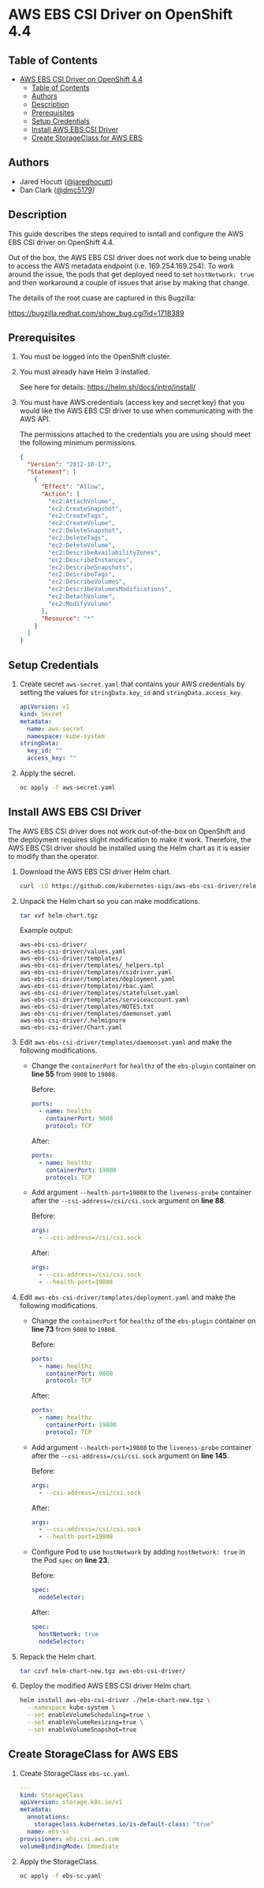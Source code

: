 # AWS EBS CSI Driver on OpenShift 4.4

## Table of Contents

- [AWS EBS CSI Driver on OpenShift 4.4](#aws-ebs-csi-driver-on-openshift-44)
  - [Table of Contents](#table-of-contents)
  - [Authors](#authors)
  - [Description](#description)
  - [Prerequisites](#prerequisites)
  - [Setup Credentials](#setup-credentials)
  - [Install AWS EBS CSI Driver](#install-aws-ebs-csi-driver)
  - [Create StorageClass for AWS EBS](#create-storageclass-for-aws-ebs)

## Authors

- Jared Hocutt ([@jaredhocutt](https://github.com/jaredhocutt))
- Dan Clark ([@dmc5179](https://github.com/dmc5179))

## Description

This guide describes the steps required to isntall and configure the AWS EBS
CSI driver on OpenShift 4.4.

Out of the box, the AWS EBS CSI driver does not work due to being unable to
access the AWS metadata endpoint (i.e. 169.254.169.254). To work around the
issue, the pods that get deployed need to set `hostNetwork: true` and then
workaround a couple of issues that arise by making that change.

The details of the root cuase are captured in this Bugzilla:

https://bugzilla.redhat.com/show_bug.cgi?id=1718389

## Prerequisites

1. You must be logged into the OpenShift cluster.

2. You must already have Helm 3 installed.

   See here for details: https://helm.sh/docs/intro/install/

3. You must have AWS credentials (access key and secret key) that you would
   like the AWS EBS CSI driver to use when communicating with the AWS API.

   The permissions attached to the credentials you are using should meet the
   following minimum permissions.

   ```json
   {
     "Version": "2012-10-17",
     "Statement": [
       {
         "Effect": "Allow",
         "Action": [
           "ec2:AttachVolume",
           "ec2:CreateSnapshot",
           "ec2:CreateTags",
           "ec2:CreateVolume",
           "ec2:DeleteSnapshot",
           "ec2:DeleteTags",
           "ec2:DeleteVolume",
           "ec2:DescribeAvailabilityZones",
           "ec2:DescribeInstances",
           "ec2:DescribeSnapshots",
           "ec2:DescribeTags",
           "ec2:DescribeVolumes",
           "ec2:DescribeVolumesModifications",
           "ec2:DetachVolume",
           "ec2:ModifyVolume"
         ],
         "Resource": "*"
       }
     ]
   }
   ```

## Setup Credentials

1. Create secret `aws-secret.yaml` that contains your AWS credentials by
   setting the values for `stringData.key_id` and `stringData.access_key`.

   ```yaml
   apiVersion: v1
   kind: Secret
   metadata:
     name: aws-secret
     namespace: kube-system
   stringData:
     key_id: ""
     access_key: ""
   ```

2. Apply the secret.

   ```bash
   oc apply -f aws-secret.yaml
   ```

## Install AWS EBS CSI Driver

The AWS EBS CSI driver does not work out-of-the-box on OpenShift and the
deployment requires slight modification to make it work. Therefore, the AWS EBS
CSI driver should be installed using the Helm chart as it is easier to modify
than the operator.

1. Download the AWS EBS CSI driver Helm chart.

   ```bash
   curl -LO https://github.com/kubernetes-sigs/aws-ebs-csi-driver/releases/download/v0.5.0/helm-chart.tgz
   ```

2. Unpack the Helm chart so you can make modifications.

   ```bash
   tar xvf helm-chart.tgz
   ```

   Example output:

   ```text
   aws-ebs-csi-driver/
   aws-ebs-csi-driver/values.yaml
   aws-ebs-csi-driver/templates/
   aws-ebs-csi-driver/templates/_helpers.tpl
   aws-ebs-csi-driver/templates/csidriver.yaml
   aws-ebs-csi-driver/templates/deployment.yaml
   aws-ebs-csi-driver/templates/rbac.yaml
   aws-ebs-csi-driver/templates/statefulset.yaml
   aws-ebs-csi-driver/templates/serviceaccount.yaml
   aws-ebs-csi-driver/templates/NOTES.txt
   aws-ebs-csi-driver/templates/daemonset.yaml
   aws-ebs-csi-driver/.helmignore
   aws-ebs-csi-driver/Chart.yaml
   ```

3. Edit `aws-ebs-csi-driver/templates/daemonset.yaml` and make the following
   modifications.

   - Change the `containerPort` for `healthz` of the `ebs-plugin` container on
     **line 55** from `9808` to `19808`.

     Before:

     ```yaml
     ports:
       - name: healthz
         containerPort: 9808
         protocol: TCP
     ```

     After:

     ```yaml
     ports:
       - name: healthz
         containerPort: 19808
         protocol: TCP
     ```

   - Add argument `--health-port=19808` to the `liveness-probe` container after
     the `--csi-address=/csi/csi.sock` argument on **line 88**.

     Before:

     ```yaml
     args:
       - --csi-address=/csi/csi.sock
     ```

     After:

     ```yaml
     args:
       - --csi-address=/csi/csi.sock
       - --health-port=19808
     ```

4. Edit `aws-ebs-csi-driver/templates/deployment.yaml` and make the following
   modifications.

   - Change the `containerPort` for `healthz` of the `ebs-plugin` container on
     **line 73** from `9808` to `19808`.

     Before:

     ```yaml
     ports:
       - name: healthz
         containerPort: 9808
         protocol: TCP
     ```

     After:

     ```yaml
     ports:
       - name: healthz
         containerPort: 19808
         protocol: TCP
     ```

   - Add argument `--health-port=19808` to the `liveness-probe` container after
     the `--csi-address=/csi/csi.sock` argument on **line 145**.

     Before:

     ```yaml
     args:
       - --csi-address=/csi/csi.sock
     ```

     After:

     ```yaml
     args:
       - --csi-address=/csi/csi.sock
       - --health-port=19808
     ```

   - Configure Pod to use `hostNetwork` by adding `hostNetwork: true` in the
     Pod `spec` on **line 23**.

     Before:

     ```yaml
     spec:
       nodeSelector:
     ```

     After:

     ```yaml
     spec:
       hostNetwork: true
       nodeSelector:
     ```

5. Repack the Helm chart.

   ```bash
   tar czvf helm-chart-new.tgz aws-ebs-csi-driver/
   ```

6. Deploy the modified AWS EBS CSI driver Helm chart.

   ```bash
   helm install aws-ebs-csi-driver ./helm-chart-new.tgz \
     --namespace kube-system \
     --set enableVolumeScheduling=true \
     --set enableVolumeResizing=true \
     --set enableVolumeSnapshot=true
   ```

## Create StorageClass for AWS EBS

1. Create StorageClass `ebs-sc.yaml`.

   ```yaml
   ---
   kind: StorageClass
   apiVersion: storage.k8s.io/v1
   metadata:
     annotations:
       storageclass.kubernetes.io/is-default-class: "true"
     name: ebs-sc
   provisioner: ebs.csi.aws.com
   volumeBindingMode: Immediate
   ```

2. Apply the StorageClass.

   ```bash
   oc apply -f ebs-sc.yaml
   ```
